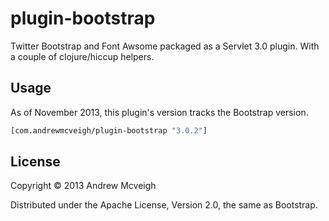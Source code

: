 # plugin-bootstrap

Twitter Bootstrap and Font Awsome packaged as a Servlet 3.0 plugin. With a
couple of clojure/hiccup helpers.

## Usage

As of November 2013, this plugin's version tracks the Bootstrap version.

```clojure
[com.andrewmcveigh/plugin-bootstrap "3.0.2"]
```

## License

Copyright © 2013 Andrew Mcveigh

Distributed under the Apache License, Version 2.0, the same as Bootstrap.

